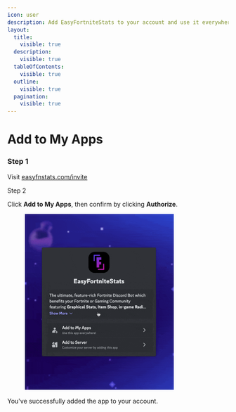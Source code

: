 ```yaml
---
icon: user
description: Add EasyFortniteStats to your account and use it everywhere!
layout:
  title:
    visible: true
  description:
    visible: true
  tableOfContents:
    visible: true
  outline:
    visible: true
  pagination:
    visible: true
---
```


# Add to My Apps

### Step 1

Visit [easyfnstats.com/invite](https://easyfnstats.com/invite)

Step 2

Click **Add to My Apps**, then confirm by clicking **Authorize**.

<div data-full-width="true">

<figure><img src="../../.gitbook/assets/invite-account.gif" alt="" width="339"><figcaption></figcaption></figure>

</div>

You've successfully added the app to your account.
